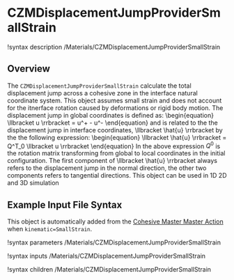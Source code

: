 # CZMDisplacementJumpProviderSmallStrain

!syntax description /Materials/CZMDisplacementJumpProviderSmallStrain

## Overview

The `CZMDisplacementJumpProviderSmallStrain` calculate the total displacement jump across a cohesive zone in the interface natural coordinate system. This object assumes small strain and does not account for the itnerface rotation caused by deformations or rigid body motion.
The displacement jump in global coordinates is defined as:
\begin{equation}
\llbracket u \rrbracket = u^+ - u^-
\end{equation}
and is related to the the displacement jump in interface coordinates, \llbracket \hat{u} \rrbracket by the the following expression:
\begin{equation}
\llbracket \hat{u}  \rrbracket = Q^T_0 \llbracket u \rrbracket
\end{equation}
In the above expression $Q^0$ is the rotation matrix transforming from global to local coordinates in the initial configuration.
The first component of \llbracket \hat{u} \rrbracket always refers to the displacement jump in the normal direction, the other two components refers to tangential directions.
This object can be used in 1D 2D and 3D simulation

## Example Input File Syntax

This object is automatically added from the [Cohesive Master Master Action](CohesiveZoneMaster/index.md) when `kinematic=SmallStrain`.

!syntax parameters /Materials/CZMDisplacementJumpProviderSmallStrain

!syntax inputs /Materials/CZMDisplacementJumpProviderSmallStrain

!syntax children /Materials/CZMDisplacementJumpProviderSmallStrain
